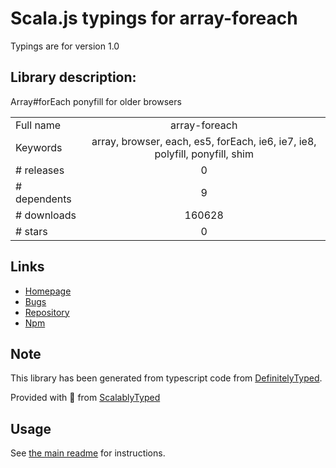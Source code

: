 
# Scala.js typings for array-foreach

Typings are for version 1.0

## Library description:
Array#forEach ponyfill for older browsers

|                    |                 |
| ------------------ | :-------------: |
| Full name          | array-foreach |
| Keywords           | array, browser, each, es5, forEach, ie6, ie7, ie8, polyfill, ponyfill, shim |
| # releases         | 0 |
| # dependents       | 9 |
| # downloads        | 160628 |
| # stars            | 0 |

## Links
- [Homepage](https://github.com/twada/array-foreach)
- [Bugs](https://github.com/twada/array-foreach/issues)
- [Repository](https://github.com/twada/array-foreach)
- [Npm](https://www.npmjs.com/package/array-foreach)
    


## Note
This library has been generated from typescript code from [DefinitelyTyped](https://definitelytyped.org).

Provided with :purple_heart: from [ScalablyTyped](https://github.com/oyvindberg/ScalablyTyped)

## Usage
See [the main readme](../../readme.md) for instructions.


